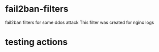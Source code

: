 # fail2ban-filters
fail2ban filters for some ddos attack
This filter was created for nginx logs
# testing actions
